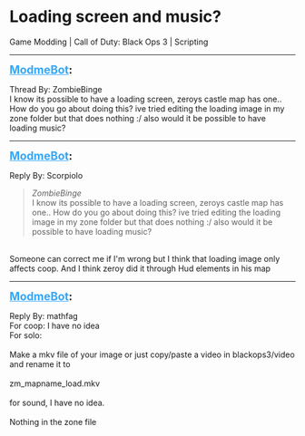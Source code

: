 # Loading screen and music?
Game Modding | Call of Duty: Black Ops 3 | Scripting

---
<strong style="font-size: 1.4em;"><span style="text-decoration: underline;text-decoration-color: #34a7f9;"><span style="color:#34a7f9;">ModmeBot</span></span>:</strong>

<p>Thread By: ZombieBinge<br />I know its possible to have a loading screen, zeroys castle map has one.. How do you go about doing this? ive tried editing the loading image in my zone folder but that does nothing :/ also would it be possible to have loading music?</p>

---
<strong style="font-size: 1.4em;"><span style="text-decoration: underline;text-decoration-color: #34a7f9;"><span style="color:#34a7f9;">ModmeBot</span></span>:</strong>

<p>Reply By: Scorpiolo<br /><blockquote><em>ZombieBinge</em><br />I know its possible to have a loading screen, zeroys castle map has one.. How do you go about doing this? ive tried editing the loading image in my zone folder but that does nothing :/ also would it be possible to have loading music?</blockquote><br /> Someone can correct me if I&#39;m wrong but I think that loading image only affects coop. And I think zeroy did it through Hud elements in his map</p>

---
<strong style="font-size: 1.4em;"><span style="text-decoration: underline;text-decoration-color: #34a7f9;"><span style="color:#34a7f9;">ModmeBot</span></span>:</strong>

<p>Reply By: mathfag<br />For coop: I have no idea<br />For solo:<br /> <br />Make a mkv file of your image or just copy/paste a video in blackops3/video and rename it to <br /> <br />zm_mapname_load.mkv<br /> <br />for sound, I have no idea.<br /> <br />Nothing in the zone file</p>

